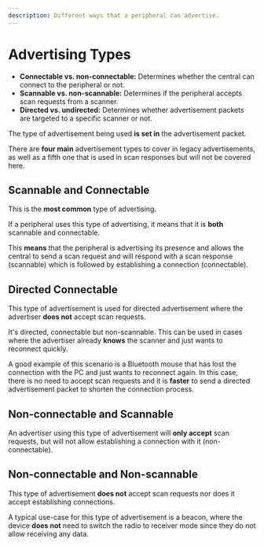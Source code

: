 ```yaml
---
description: Different ways that a peripheral can advertise.
---
```


# Advertising Types

* **Connectable vs. non-connectable:** Determines whether the central can connect to the peripheral or not.
* **Scannable vs. non-scannable:** Determines if the peripheral accepts scan requests from a scanner.
* **Directed vs. undirected:** Determines whether advertisement packets are targeted to a specific scanner or not.

The type of advertisement being used **is set in** the advertisement packet.

There are **four main** advertisement types to cover in legacy advertisements, as well as a fifth one that is used in scan responses but will not be covered here.

## Scannable and Connectable

This is the **most common** type of advertising.

If a peripheral uses this type of advertising, it means that it is **both** scannable and connectable.

This **means** that the peripheral is advertising its presence and allows the central to send a scan request and will respond with a scan response (scannable) which is followed by establishing a connection (connectable).

## Directed Connectable

This type of advertisement is used for directed advertisement where the advertiser **does not** accept scan requests.

It's directed, connectable but non-scannable. This can be used in cases where the advertiser already **knows** the scanner and just wants to reconnect quickly.

A good example of this scenario is a Bluetooth mouse that has lost the connection with the PC and just wants to reconnect again. In this case, there is no need to accept scan requests and it is **faster** to send a directed advertisement packet to shorten the connection process.

## Non-connectable and Scannable

An advertiser using this type of advertisement will **only accept** scan requests, but will not allow establishing a connection with it (non-connectable).

## Non-connectable and Non-scannable

This type of advertisement **does not** accept scan requests nor does it accept establishing connections.

A typical use-case for this type of advertisement is a beacon, where the device **does not** need to switch the radio to receiver mode since they do not allow receiving any data.

